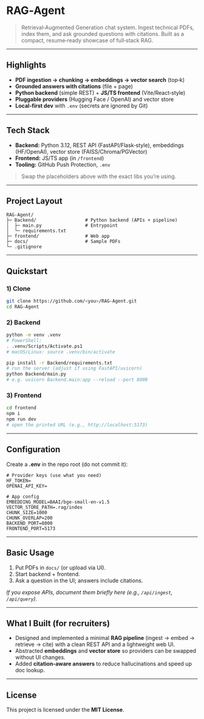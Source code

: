 # RAG‑Agent

> Retrieval‑Augmented Generation chat system. Ingest technical PDFs, index them, and ask grounded questions with citations. Built as a compact, resume‑ready showcase of full‑stack RAG.

---

## Highlights

* **PDF ingestion → chunking → embeddings → vector search** (top‑k)
* **Grounded answers with citations** (file + page)
* **Python backend** (simple REST) + **JS/TS frontend** (Vite/React‑style)
* **Pluggable providers** (Hugging Face / OpenAI) and vector store
* **Local‑first dev** with `.env` (secrets are ignored by Git)

---

## Tech Stack

* **Backend:** Python 3.12, REST API (FastAPI/Flask‑style), embeddings (HF/OpenAI), vector store (FAISS/Chroma/PGVector)
* **Frontend:** JS/TS app (in `/frontend`)
* **Tooling:** GitHub Push Protection, `.env`

> Swap the placeholders above with the exact libs you’re using.

---

## Project Layout

```
RAG-Agent/
├─ Backend/                  # Python backend (APIs + pipeline)
│  ├─ main.py                # Entrypoint
│  └─ requirements.txt
├─ frontend/                 # Web app
├─ docs/                     # Sample PDFs
└─ .gitignore
```

---

## Quickstart

### 1) Clone

```bash
git clone https://github.com/<you>/RAG-Agent.git
cd RAG-Agent
```

### 2) Backend

```bash
python -m venv .venv
# PowerShell:
. .venv/Scripts/Activate.ps1
# macOS/Linux: source .venv/bin/activate

pip install -r Backend/requirements.txt
# run the server (adjust if using FastAPI/uvicorn)
python Backend/main.py
# e.g. uvicorn Backend.main:app --reload --port 8000
```

### 3) Frontend

```bash
cd frontend
npm i
npm run dev
# open the printed URL (e.g., http://localhost:5173)
```

---

## Configuration

Create a **.env** in the repo root (do not commit it):

```dotenv
# Provider keys (use what you need)
HF_TOKEN=
OPENAI_API_KEY=

# App config
EMBEDDING_MODEL=BAAI/bge-small-en-v1.5
VECTOR_STORE_PATH=.rag/index
CHUNK_SIZE=1000
CHUNK_OVERLAP=200
BACKEND_PORT=8000
FRONTEND_PORT=5173
```

---

## Basic Usage

1. Put PDFs in `docs/` (or upload via UI).
2. Start backend + frontend.
3. Ask a question in the UI; answers include citations.

*If you expose APIs, document them briefly here (e.g., `/api/ingest`, `/api/query`).*

---

## What I Built (for recruiters)

* Designed and implemented a minimal **RAG pipeline** (ingest → embed → retrieve → cite) with a clean REST API and a lightweight web UI.
* Abstracted **embeddings** and **vector store** so providers can be swapped without UI changes.
* Added **citation‑aware answers** to reduce hallucinations and speed up doc lookup.

---

## License

This project is licensed under the **MIT License**.
